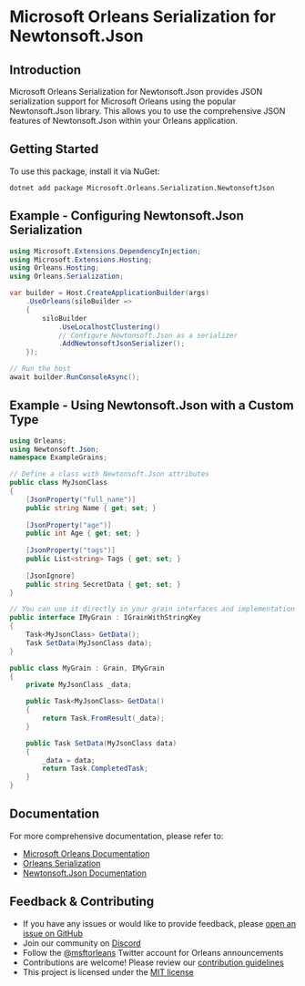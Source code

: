 # Microsoft Orleans Serialization for Newtonsoft.Json

## Introduction
Microsoft Orleans Serialization for Newtonsoft.Json provides JSON serialization support for Microsoft Orleans using the popular Newtonsoft.Json library. This allows you to use the comprehensive JSON features of Newtonsoft.Json within your Orleans application.

## Getting Started
To use this package, install it via NuGet:

```shell
dotnet add package Microsoft.Orleans.Serialization.NewtonsoftJson
```

## Example - Configuring Newtonsoft.Json Serialization
```csharp
using Microsoft.Extensions.DependencyInjection;
using Microsoft.Extensions.Hosting;
using Orleans.Hosting;
using Orleans.Serialization;

var builder = Host.CreateApplicationBuilder(args)
    .UseOrleans(siloBuilder =>
    {
        siloBuilder
            .UseLocalhostClustering()
            // Configure Newtonsoft.Json as a serializer
            .AddNewtonsoftJsonSerializer();
    });

// Run the host
await builder.RunConsoleAsync();
```

## Example - Using Newtonsoft.Json with a Custom Type
```csharp
using Orleans;
using Newtonsoft.Json;
namespace ExampleGrains;

// Define a class with Newtonsoft.Json attributes
public class MyJsonClass
{
    [JsonProperty("full_name")]
    public string Name { get; set; }
    
    [JsonProperty("age")]
    public int Age { get; set; }
    
    [JsonProperty("tags")]
    public List<string> Tags { get; set; }
    
    [JsonIgnore]
    public string SecretData { get; set; }
}

// You can use it directly in your grain interfaces and implementation
public interface IMyGrain : IGrainWithStringKey
{
    Task<MyJsonClass> GetData();
    Task SetData(MyJsonClass data);
}

public class MyGrain : Grain, IMyGrain
{
    private MyJsonClass _data;

    public Task<MyJsonClass> GetData()
    {
        return Task.FromResult(_data);
    }

    public Task SetData(MyJsonClass data)
    {
        _data = data;
        return Task.CompletedTask;
    }
}
```

## Documentation
For more comprehensive documentation, please refer to:
- [Microsoft Orleans Documentation](https://learn.microsoft.com/dotnet/orleans/)
- [Orleans Serialization](https://learn.microsoft.com/en-us/dotnet/orleans/host/configuration-guide/serialization)
- [Newtonsoft.Json Documentation](https://www.newtonsoft.com/json/help/html/Introduction.htm)

## Feedback & Contributing
- If you have any issues or would like to provide feedback, please [open an issue on GitHub](https://github.com/dotnet/orleans/issues)
- Join our community on [Discord](https://aka.ms/orleans-discord)
- Follow the [@msftorleans](https://twitter.com/msftorleans) Twitter account for Orleans announcements
- Contributions are welcome! Please review our [contribution guidelines](https://github.com/dotnet/orleans/blob/main/CONTRIBUTING.md)
- This project is licensed under the [MIT license](https://github.com/dotnet/orleans/blob/main/LICENSE)